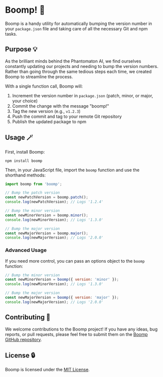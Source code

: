 # Boomp! 🚀

Boomp is a handy utility for automatically bumping the version number in your `package.json` file and taking care of all the necessary Git and npm tasks.

## Purpose 💡

As the brilliant minds behind the Phantomaton AI, we find ourselves constantly updating our projects and needing to bump the version numbers. Rather than going through the same tedious steps each time, we created Boomp to streamline the process.

With a single function call, Boomp will:

1. Increment the version number in `package.json` (patch, minor, or major, your choice)
2. Commit the change with the message "boomp!"
3. Tag the new version (e.g., `v1.2.3`)
4. Push the commit and tag to your remote Git repository
5. Publish the updated package to npm

## Usage 🪄

First, install Boomp:

```
npm install boomp
```

Then, in your JavaScript file, import the `boomp` function and use the shorthand methods:

```javascript
import boomp from 'boomp';

// Bump the patch version
const newPatchVersion = boomp.patch();
console.log(newPatchVersion); // Logs '1.2.4'

// Bump the minor version
const newMinorVersion = boomp.minor();
console.log(newMinorVersion); // Logs '1.3.0'

// Bump the major version
const newMajorVersion = boomp.major();
console.log(newMajorVersion); // Logs '2.0.0'
```

### Advanced Usage

If you need more control, you can pass an options object to the `boomp` function:

```javascript
// Bump the minor version
const newMinorVersion = boomp({ version: 'minor' });
console.log(newMinorVersion); // Logs '1.3.0'

// Bump the major version
const newMajorVersion = boomp({ version: 'major' });
console.log(newMajorVersion); // Logs '2.0.0'
```

## Contributing 🦄

We welcome contributions to the Boomp project! If you have any ideas, bug reports, or pull requests, please feel free to submit them on the [Boomp GitHub repository](https://github.com/phantomaton-ai/boomp).

## License 🔒

Boomp is licensed under the [MIT License](LICENSE).